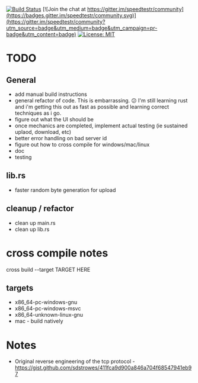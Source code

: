 [![Build Status](https://travis-ci.org/zpeters/speedtestr.svg?branch=master)](https://travis-ci.org/zpeters/speedtestr)
[![Join the chat at https://gitter.im/speedtestr/community](https://badges.gitter.im/speedtestr/community.svg)](https://gitter.im/speedtestr/community?utm_source=badge&utm_medium=badge&utm_campaign=pr-badge&utm_content=badge)
[![License: MIT](https://img.shields.io/badge/License-MIT-yellow.svg)](https://opensource.org/licenses/MIT)


# TODO

## General
- add manual build instructions
- general refactor of code.  This is embarrassing. 😕 I'm still learning rust and i'm getting this out as fast as possible and learning correct techniques as i go.
- figure out what the UI should be
- once mechanics are completed, implement actual testing (ie sustained uplaod, download, etc)
- better error handling on bad server id
- figure out how to cross compile for windows/mac/linux
- doc
- testing

## lib.rs
- faster random byte generation for upload

## cleanup / refactor
- clean up main.rs
- clean up lib.rs

# cross compile notes
cross build --target TARGET HERE

## targets
- x86_64-pc-windows-gnu
- x86_64-pc-windows-msvc
- x86_64-unknown-linux-gnu 
- mac - build natively


# Notes
- Original reverse engineering of the tcp protocol - https://gist.github.com/sdstrowes/411fca9d900a846a704f68547941eb97
